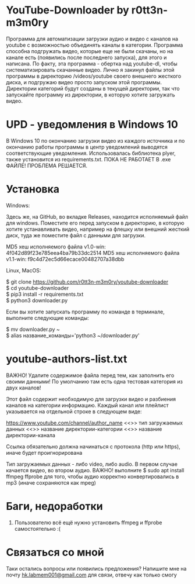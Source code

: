 # YouTube-Downloader by r0tt3n-m3m0ry

Программа для автоматизации загрузки аудио и видео с каналов на youtube с возможностью объединять каналы в категории. Программа способна подгружать видео, которые еще не были скачаны, но на канале есть (появились после последнего запуска), для этого и написана. По факту, эта программа - обертка над youtube-dl, чтобы систематизировать скачанные видео. Лично я закинул файлы этой программы в директорию /videos/youtube своего внешнего жесткого диска, и подгружаю видео просто запуском этой программы. Директории категорий будут созданы в текущей директории, так что запускайте программу из директории, в которую хотите загружать видео.

# UPD - уведомления в Windows 10

В Windows 10 по окончанию загрузки видео из каждого источника и по окончанию работы программы в центр уведомлений выводятся соответствующие уведомления. Использовалась библиотека plyer, также установится из requirements.txt. ПОКА НЕ РАБОТАЕТ В .exe ФАЙЛЕ! ПРОБЛЕМА РЕШАЕТСЯ.

# Установка

Windows:

Здесь же, на GitHub, во вкладке Releases, находится исполняемый файл для windows. Поместите его перед запуском в директорию, в которую хотите устанавливать видео, например на флешку или внешний жесткий диск, туда же поместите файл с данными для загрузки.

MD5 хеш исполняемого файла v1.0-win: 4f042d89f23e785eea4ba79b33dc2514 
MD5 хеш исполняемого файла v1.1-win: f9c4d72ec5d66ecace00482707a38dbb

Linux, MacOS:

$ git clone https://github.com/r0tt3n-m3m0ry/youtube-downloader  
$ cd youtube-downloader  
$ pip3 install -r requirements.txt  
$ python3 downloader.py  

Если вы хотите запускать программу по команде в терминале, выполните следующие команды:

$ mv downloader.py ~  
$ alias название_команды='python3 ~/downloader.py'

# youtube-authors-list.txt

ВАЖНО! Удалите содержимое файла перед тем, как заполнить его своими данными! По умолчанию там есть одна тестовая категория из двух каналов!

Этот файл содержит необходимую для загрузки видео и разбиения каналов на категории информацию. Каждый канал или плейлист указывается на отдельной строке в следующем виде: 

https://www.youtube.com/channel/author_name <<>> тип загружаемых данных <<>> название директории-категории <<>> название директории-канала

Ссылка обязательно должна начинаться с протокола (http или https), иначе будет проигнорирована

Тип загружаемых данных - либо video, либо audio. В первом случае качается видео, во втором аудио. ВАЖНО! выполните $ sudo apt install ffmpeg ffprobe для того, чтобы аудио корректно конвертировались в mp3 (иначе сохраняются как mpeg)

# Баги, недоработки

1. Пользователю всё ещё нужно установить ffmpeg и ffprobe самостоятельно :(

# Связаться со мной
Таки остались вопросы или появились предложения? Напишите мне на почту hk.labmem001@gmail.com для связи, отвечу как только смогу
